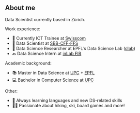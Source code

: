## About me
Data Scientist currently based in Zürich.

Work experience:
- 🚀 Currently ICT Trainee at [Swisscom](https://www.swisscom.ch)
- 🚅 Data Scientist at [SBB-CFF-FFS](https://www.sbb.ch/en)
- 🔭 Data Science Researcher at EPFL's Data Science Lab ([dlab](https://dlab.epfl.ch))
- 🔙 Data Science Intern at [inLab FIB](https://inlab.fib.upc.edu/en)
  
Academic background:
- 📚 Master in Data Science at [UPC](https://www.upc.edu/en) + [EPFL](https://www.epfl.ch/en)
- 💻 Bachelor in Computer Science at [UPC](https://www.upc.edu/en)
  
Other:
- 🌱 Always learning languages and new DS-related skills
- 🤸‍♂️ Passionate about hiking, ski, board games and more!
